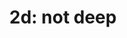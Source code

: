---
title: '2d: not deep'
slug: w2d
icon: 
description: .2d is the oldest* registry on the Handshake Name System
offline: false
handshake: true
url: http://welcome.2d/
docs: 
repo: 
owner: https://twitter.com/wheatpond
priority: 2
---